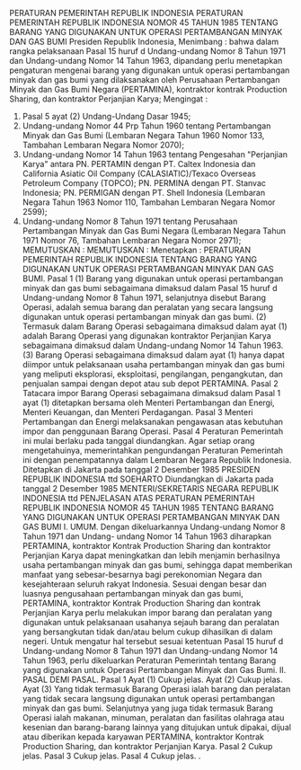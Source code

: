  PERATURAN PEMERINTAH REPUBLIK INDONESIA PERATURAN PEMERINTAH REPUBLIK INDONESIA NOMOR 45 TAHUN 1985 TENTANG BARANG YANG DIGUNAKAN UNTUK OPERASI PERTAMBANGAN MINYAK DAN GAS BUMI Presiden Republik Indonesia,
Menimbang :
 bahwa dalam rangka pelaksanaan Pasal 15 huruf d Undang-undang Nomor 8 Tahun 1971 dan Undang-undang Nomor 14 Tahun 1963, dipandang perlu menetapkan pengaturan mengenai barang yang digunakan untuk operasi pertambangan minyak dan gas bumi yang dilaksanakan oleh Perusahaan Pertambangan Minyak dan Gas Bumi Negara (PERTAMINA), kontraktor kontrak Production Sharing, dan kontraktor Perjanjian Karya;
Mengingat :

1. Pasal 5 ayat (2) Undang-Undang Dasar 1945;
2. Undang-undang Nomor 44 Prp Tahun 1960 tentang Pertambangan Minyak dan Gas Bumi (Lembaran Negara Tahun 1960 Nomor 133, Tambahan Lembaran Negara Nomor 2070);
3. Undang-undang Nomor 14 Tahun 1963 tentang Pengesahan "Perjanjian Karya" antara PN. PERTAMIN dengan PT. Caltex Indonesia dan California Asiatic Oil Company (CALASIATIC)/Texaco Overseas Petroleum Company (TOPCO); PN. PERMINA dengan PT. Stanvac Indonesia; PN. PERMIGAN dengan PT. Shell Indonesia (Lembaran Negara Tahun 1963 Nomor 110, Tambahan Lembaran Negara Nomor 2599);
4. Undang-undang Nomor 8 Tahun 1971 tentang Perusahaan Pertambangan Minyak dan Gas Bumi Negara (Lembaran Negara Tahun 1971 Nomor 76, Tambahan Lembaran Negara Nomor 2971);
MEMUTUSKAN :
MEMUTUSKAN :
 Menetapkan : PERATURAN PEMERINTAH REPUBLIK INDONESIA TENTANG BARANG YANG DIGUNAKAN UNTUK OPERASI PERTAMBANGAN MINYAK DAN GAS BUMI.
Pasal 1
(1) Barang yang digunakan untuk operasi pertambangan minyak dan gas bumi sebagaimana dimaksud dalam Pasal 15 huruf d Undang-undang Nomor 8 Tahun 1971, selanjutnya disebut Barang Operasi, adalah semua barang dan peralatan yang secara langsung digunakan untuk operasi pertambangan minyak dan gas bumi.
(2) Termasuk dalam Barang Operasi sebagaimana dimaksud dalam ayat (1) adalah Barang Operasi yang digunakan kontraktor Perjanjian Karya sebagaimana dimaksud dalam Undang-undang Nomor 14 Tahun 1963.
(3) Barang Operasi sebagaimana dimaksud dalam ayat (1) hanya dapat diimpor untuk pelaksanaan usaha pertambangan minyak dan gas bumi yang meliputi eksplorasi, eksploitasi, pengilangan, pengangkutan, dan penjualan sampai dengan depot atau sub depot PERTAMINA.
Pasal 2
Tatacara impor Barang Operasi sebagaimana dimaksud dalam Pasal 1 ayat (1) ditetapkan bersama oleh Menteri Pertambangan dan Energi, Menteri Keuangan, dan Menteri Perdagangan.
Pasal 3
Menteri Pertambangan dan Energi melaksanakan pengawasan atas kebutuhan impor dan penggunaan Barang Operasi.
Pasal 4
Peraturan Pemerintah ini mulai berlaku pada tanggal diundangkan.
Agar setiap orang mengetahuinya, memerintahkan pengundangan Peraturan Pemerintah ini dengan penempatannya dalam Lembaran Negara Republik Indonesia. Ditetapkan di Jakarta pada tanggal 2 Desember 1985 PRESIDEN REPUBLIK INDONESIA ttd SOEHARTO Diundangkan di Jakarta pada tanggal 2 Desember 1985 MENTERI/SEKRETARIS NEGARA REPUBLIK INDONESIA ttd PENJELASAN ATAS PERATURAN PEMERINTAH REPUBLIK INDONESIA NOMOR 45 TAHUN 1985 TENTANG BARANG YANG DIGUNAKAN UNTUK OPERASI PERTAMBANGAN MINYAK DAN GAS BUMI I. UMUM. Dengan dikeluarkannya Undang-undang Nomor 8 Tahun 1971 dan Undang- undang Nomor 14 Tahun 1963 diharapkan PERTAMINA, kontraktor Kontrak Production Sharing dan kontraktor Perjanjian Karya dapat meningkatkan dan lebih menjamin berhasilnya usaha pertambangan minyak dan gas bumi, sehingga dapat memberikan manfaat yang sebesar-besarnya bagi perekonomian Negara dan kesejahteraan seluruh rakyat Indonesia. Sesuai dengan besar dan luasnya pengusahaan pertambangan minyak dan gas bumi, PERTAMINA, kontraktor Kontrak Production Sharing dan kontrak Perjanjian Karya perlu melakukan impor barang dan peralatan yang digunakan untuk pelaksanaan usahanya sejauh barang dan peralatan yang bersangkutan tidak dan/atau belum cukup dihasilkan di dalam negeri. Untuk mengatur hal tersebut sesuai ketentuan Pasal 15 huruf d Undang-undang Nomor 8 Tahun 1971 dan Undang-undang Nomor 14 Tahun 1963, perlu dikeluarkan Peraturan Pemerintah tentang Barang yang digunakan untuk Operasi Pertambangan Minyak dan Gas Bumi. II. PASAL DEMI PASAL.
Pasal 1
Ayat (1) Cukup jelas. Ayat (2) Cukup jelas. Ayat (3) Yang tidak termasuk Barang Operasi ialah barang dan peralatan yang tidak secara langsung digunakan untuk operasi pertambangan minyak dan gas bumi. Selanjutnya yang juga tidak termasuk Barang Operasi ialah makanan, minuman, peralatan dan fasilitas olahraga atau kesenian dan barang-barang lainnya yang ditujukan untuk dipakai, dijual atau diberikan kepada karyawan PERTAMINA, kontraktor Kontrak Production Sharing, dan kontraktor Perjanjian Karya.
Pasal 2
Cukup jelas.
Pasal 3
Cukup jelas.
Pasal 4
Cukup jelas.
.